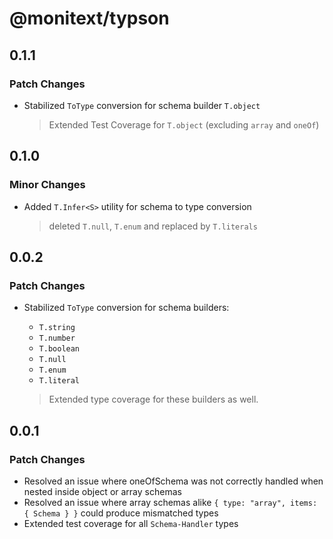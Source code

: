 # @monitext/typson

## 0.1.1

### Patch Changes

- Stabilized `ToType` conversion for schema builder `T.object`

  > Extended Test Coverage for `T.object` (excluding `array` and `oneOf`)

## 0.1.0

### Minor Changes

- Added `T.Infer<S>` utility for schema to type conversion

  > deleted `T.null`, `T.enum` and replaced by `T.literals`

## 0.0.2

### Patch Changes

- Stabilized `ToType` conversion for schema builders:
  - `T.string`
  - `T.number`
  - `T.boolean`
  - `T.null`
  - `T.enum`
  - `T.literal`

  > Extended type coverage for these builders as well.

## 0.0.1

### Patch Changes

- Resolved an issue where oneOfSchema was not correctly handled when nested inside object or array schemas
- Resolved an issue where array schemas alike `{ type: "array", items: { Schema } }` could produce mismatched types
- Extended test coverage for all `Schema-Handler` types
